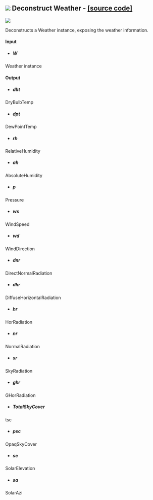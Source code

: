 ## ![](https://github.com/Eddy3D-Dev/Eddy3D/tree/dev/Documentation/Images/Icons/Deconstruct_Weather.png) Deconstruct Weather - [[source code]](https://github.com/Eddy3D-Dev/Eddy3D/tree/dev/Deconstruct%20Weather.cs)

![](https://github.com/Eddy3D-Dev/Eddy3D/tree/dev/Documentation/Images/Components/Deconstruct_Weather.png)

Deconstructs a Weather instance, exposing the weather information.

#### Input
* ##### W 
Weather instance

#### Output
* ##### dbt
DryBulbTemp
* ##### dpt
DewPointTemp
* ##### rh
RelativeHumidity
* ##### ah
AbsoluteHumidity
* ##### p
Pressure
* ##### ws
WindSpeed
* ##### wd
WindDirection
* ##### dnr
DirectNormalRadiation
* ##### dhr
DiffuseHorizontalRadiation
* ##### hr
HorRadiation
* ##### nr
NormalRadiation
* ##### sr
SkyRadiation
* ##### ghr
GHorRadiation
* ##### TotalSkyCover
tsc
* ##### psc
OpaqSkyCover
* ##### se
SolarElevation
* ##### sa
SolarAzi